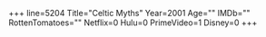 +++
line=5204
Title="Celtic Myths"
Year=2001
Age=""
IMDb=""
RottenTomatoes=""
Netflix=0
Hulu=0
PrimeVideo=1
Disney=0
+++


